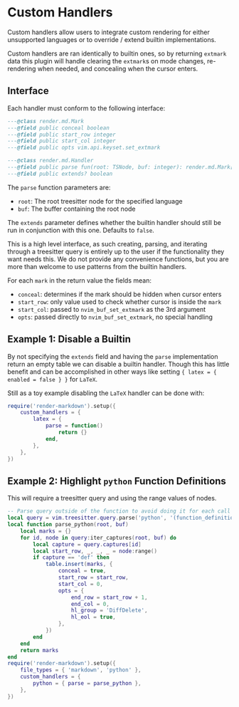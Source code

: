 # Custom Handlers

Custom handlers allow users to integrate custom rendering for either unsupported
languages or to override / extend builtin implementations.

Custom handlers are ran identically to builtin ones, so by returning `extmark` data
this plugin will handle clearing the `extmark`s on mode changes, re-rendering when
needed, and concealing when the cursor enters.

## Interface

Each handler must conform to the following interface:

```lua
---@class render.md.Mark
---@field public conceal boolean
---@field public start_row integer
---@field public start_col integer
---@field public opts vim.api.keyset.set_extmark

---@class render.md.Handler
---@field public parse fun(root: TSNode, buf: integer): render.md.Mark[]
---@field public extends? boolean
```

The `parse` function parameters are:

- `root`: The root treesitter node for the specified language
- `buf`: The buffer containing the root node

The `extends` parameter defines whether the builtin handler should still be run in
conjunction with this one. Defaults to `false`.

This is a high level interface, as such creating, parsing, and iterating through
a treesitter query is entirely up to the user if the functionality they want needs
this. We do not provide any convenience functions, but you are more than welcome
to use patterns from the builtin handlers.

For each `mark` in the return value the fields mean:

- `conceal`: determines if the mark should be hidden when cursor enters
- `start_row`: only value used to check whether cursor is inside the `mark`
- `start_col`: passed to `nvim_buf_set_extmark` as the 3rd argument
- `opts`: passed directly to `nvim_buf_set_extmark`, no special handling

## Example 1: Disable a Builtin

By not specifying the `extends` field and having the `parse` implementation return
an empty table we can disable a builtin handler. Though this has little benefit and
can be accomplished in other ways like setting `{ latex = { enabled = false } }`
for `LaTeX`.

Still as a toy example disabling the `LaTeX` handler can be done with:

```lua
require('render-markdown').setup({
    custom_handlers = {
        latex = {
            parse = function()
                return {}
            end,
        },
    },
})
```

## Example 2: Highlight `python` Function Definitions

This will require a treesitter query and using the range values of nodes.

```lua
-- Parse query outside of the function to avoid doing it for each call
local query = vim.treesitter.query.parse('python', '(function_definition) @def')
local function parse_python(root, buf)
    local marks = {}
    for id, node in query:iter_captures(root, buf) do
        local capture = query.captures[id]
        local start_row, _, _, _ = node:range()
        if capture == 'def' then
            table.insert(marks, {
                conceal = true,
                start_row = start_row,
                start_col = 0,
                opts = {
                    end_row = start_row + 1,
                    end_col = 0,
                    hl_group = 'DiffDelete',
                    hl_eol = true,
                },
            })
        end
    end
    return marks
end
require('render-markdown').setup({
    file_types = { 'markdown', 'python' },
    custom_handlers = {
        python = { parse = parse_python },
    },
})
```

